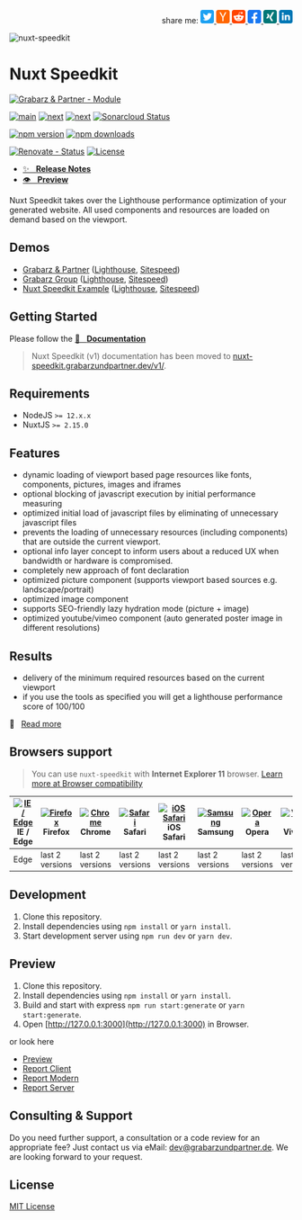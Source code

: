<p align="right">
  share me:
  <a href="https://twitter.com/intent/tweet?url=https://github.com/GrabarzUndPartner/nuxt-speedkit&text=nuxt-speedkit will help you to improve the lighthouse performance score of your website&via=grabarzpartner&hashtags=vue,nuxt,speedkit">
    <img width="24" height="24" src="https://raw.githubusercontent.com/edent/SuperTinyIcons/master/images/svg/twitter.svg?sanitize=true"/>
  </a>
  <a href="https://news.ycombinator.com/submitlink?u=https://github.com/GrabarzUndPartner/nuxt-speedkit&t=nuxt-speedkit will help you to improve the lighthouse performance score">
    <img width="24" height="24" src="https://raw.githubusercontent.com/edent/SuperTinyIcons/master/images/svg/hackernews.svg?sanitize=true"/>
  </a>
  <a href="https://reddit.com/submit?url=https://github.com/GrabarzUndPartner/nuxt-speedkit&title=nuxt-speedkit will help you to improve the lighthouse performance score of your website">
    <img width="24" height="24" src="https://raw.githubusercontent.com/edent/SuperTinyIcons/master/images/svg/reddit.svg?sanitize=true"/>
  </a>
  <a href="https://www.facebook.com/sharer.php?u=https://github.com/GrabarzUndPartner/nuxt-speedkit">
    <img width="24" height="24" src="https://raw.githubusercontent.com/edent/SuperTinyIcons/master/images/svg/facebook.svg?sanitize=true"/>
  </a>
  <a href="https://www.xing.com/spi/shares/new?url=https://github.com/GrabarzUndPartner/nuxt-speedkit">
    <img width="24" height="24" src="https://raw.githubusercontent.com/edent/SuperTinyIcons/master/images/svg/xing.svg?sanitize=true"/>
  </a>
  <a href="https://www.linkedin.com/shareArticle?mini=true&url=https://github.com/GrabarzUndPartner/nuxt-speedkit&title=nuxt-speedkit&summary=nuxt-speedkit will help you to improve the lighthouse performance score of your website">
    <img width="24" height="24" src="https://raw.githubusercontent.com/edent/SuperTinyIcons/master/images/svg/linkedin.svg?sanitize=true"/>
  </a>
</p>

![nuxt-speedkit][logo]

# Nuxt Speedkit

[![Grabarz & Partner - Module][grabarz-partner-module-src]][grabarz-partner-href] 

[![main][github-workflow-main-src]][github-workflow-main-href]
[![next][github-workflow-beta-src]][github-workflow-beta-href]
[![next][github-workflow-test-src]][github-workflow-test-href]
[![Sonarcloud Status][sonarcloud-src]][sonarcloud-href]

[![npm version][npm-version-latest-src]][npm-version-latest-href]
[![npm downloads][npm-downloads-src]][npm-downloads-href]

[![Renovate - Status][renovate-status-src]][renovate-status-href]
[![License][license-src]][license-href]


- [✨ &nbsp;&nbsp;**Release Notes**](./CHANGELOG.md)
- [👁 &nbsp;&nbsp;**Preview**](https://grabarzundpartner.github.io/nuxt-speedkit-example/)

Nuxt Speedkit takes over the Lighthouse performance optimization of your generated website.
All used components and resources are loaded on demand based on the viewport.

## Demos

- [Grabarz & Partner](https://grabarzundpartner.de/) ([Lighthouse](https://pagespeed.web.dev/report?url=https%3A%2F%2Fgrabarzundpartner.de%2F), [Sitespeed](https://nuxt-speedkit.grabarzundpartner.dev/reports/sitespeed/grabarzundpartner/))
- [Grabarz Group](https://grabarz-group.de/) ([Lighthouse](https://pagespeed.web.dev/report?url=https%3A%2F%2Fgrabarz-group.de%2F), [Sitespeed](https://nuxt-speedkit.grabarzundpartner.dev/reports/sitespeed/grabarz-group/))
- [Nuxt Speedkit Example](https://nuxt-speedkit.grabarzundpartner.dev/example/) ([Lighthouse](https://pagespeed.web.dev/report?url=https%3A%2F%2Fnuxt-speedkit.grabarzundpartner.dev%2Fexample%2F), [Sitespeed](https://nuxt-speedkit.grabarzundpartner.dev/reports/sitespeed/nuxt-speedkit/))

## Getting Started
Please follow the [📖 &nbsp;&nbsp;**Documentation**](https://nuxt-speedkit.grabarzundpartner.dev/)
> Nuxt Speedkit (v1) documentation has been moved to [nuxt-speedkit.grabarzundpartner.dev/v1/](https://nuxt-speedkit.grabarzundpartner.dev/v1/).

## Requirements
- NodeJS `>= 12.x.x`
- NuxtJS `>= 2.15.0`
## Features

- dynamic loading of viewport based page resources like fonts, components, pictures, images and iframes
- optional blocking of javascript execution by initial performance measuring
- optimized initial load of javascript files by eliminating of unnecessary javascript files
- prevents the loading of unnecessary resources (including components) that are outside the current viewport.
- optional info layer concept to inform users about a reduced UX when bandwidth or hardware is compromised.  
- completely new approach of font declaration
- optimized picture component (supports viewport based sources e.g. landscape/portrait)
- optimized image component
- supports SEO-friendly lazy hydration mode (picture + image)
- optimized youtube/vimeo component (auto generated poster image in different resolutions)  

## Results

- delivery of the minimum required resources based on the current viewport
- if you use the tools as specified you will get a lighthouse performance score of 100/100

📖 &nbsp;&nbsp;[Read more](https://nuxt-speedkit.grabarzundpartner.dev/)
## Browsers support

> You can use `nuxt-speedkit` with **Internet Explorer 11** browser. [Learn more at Browser compatibility](https://nuxt-speedkit.grabarzundpartner.dev/caveats#browser-compatibility) 

| [<img src="https://raw.githubusercontent.com/alrra/browser-logos/master/src/edge/edge_48x48.png" alt="IE / Edge" width="24px" height="24px" />](http://godban.github.io/browsers-support-badges/)<br/>IE / Edge | [<img src="https://raw.githubusercontent.com/alrra/browser-logos/master/src/firefox/firefox_48x48.png" alt="Firefox" width="24px" height="24px" />](http://godban.github.io/browsers-support-badges/)<br/>Firefox | [<img src="https://raw.githubusercontent.com/alrra/browser-logos/master/src/chrome/chrome_48x48.png" alt="Chrome" width="24px" height="24px" />](http://godban.github.io/browsers-support-badges/)<br/>Chrome | [<img src="https://raw.githubusercontent.com/alrra/browser-logos/master/src/safari/safari_48x48.png" alt="Safari" width="24px" height="24px" />](http://godban.github.io/browsers-support-badges/)<br/>Safari | [<img src="https://raw.githubusercontent.com/alrra/browser-logos/master/src/safari-ios/safari-ios_48x48.png" alt="iOS Safari" width="24px" height="24px" />](http://godban.github.io/browsers-support-badges/)<br/>iOS Safari | [<img src="https://raw.githubusercontent.com/alrra/browser-logos/master/src/samsung-internet/samsung-internet_48x48.png" alt="Samsung" width="24px" height="24px" />](http://godban.github.io/browsers-support-badges/)<br/>Samsung | [<img src="https://raw.githubusercontent.com/alrra/browser-logos/master/src/opera/opera_48x48.png" alt="Opera" width="24px" height="24px" />](http://godban.github.io/browsers-support-badges/)<br/>Opera | [<img src="https://raw.githubusercontent.com/alrra/browser-logos/master/src/vivaldi/vivaldi_48x48.png" alt="Vivaldi" width="24px" height="24px" />](http://godban.github.io/browsers-support-badges/)<br/>Vivaldi |
| --------------------------------------------------------------------------------------------------------------------------------------------------------------------------------------------------------------- | ----------------------------------------------------------------------------------------------------------------------------------------------------------------------------------------------------------------- | ------------------------------------------------------------------------------------------------------------------------------------------------------------------------------------------------------------- | ------------------------------------------------------------------------------------------------------------------------------------------------------------------------------------------------------------- | ----------------------------------------------------------------------------------------------------------------------------------------------------------------------------------------------------------------------------- | ----------------------------------------------------------------------------------------------------------------------------------------------------------------------------------------------------------------------------------- | --------------------------------------------------------------------------------------------------------------------------------------------------------------------------------------------------------- | ----------------------------------------------------------------------------------------------------------------------------------------------------------------------------------------------------------------- |
| Edge                                                                                                                                                                                                            | last 2 versions                                                                                                                                                                                                   | last 2 versions                                                                                                                                                                                               | last 2 versions                                                                                                                                                                                               | last 2 versions                                                                                                                                                                                                               | last 2 versions                                                                                                                                                                                                                     | last 2 versions                                                                                                                                                                                           | last 2 versions                                                                                                                                                                                                   |

## Development

1. Clone this repository.
2. Install dependencies using `npm install` or `yarn install`.
3. Start development server using `npm run dev` or `yarn dev`.

## Preview

1. Clone this repository.
2. Install dependencies using `npm install` or `yarn install`.
3. Build and start with express `npm run start:generate` or `yarn start:generate`.
4. Open [http://127.0.0.1:3000](http://127.0.0.1:3000) in Browser.

or look here

- [Preview](https://nuxt-speedkit.grabarzundpartner.dev/example)
- [Report Client](https://nuxt-speedkit.grabarzundpartner.dev/example/reports/webpack/client.html)
- [Report Modern](https://nuxt-speedkit.grabarzundpartner.dev/example/reports/webpack/modern.html)
- [Report Server](https://nuxt-speedkit.grabarzundpartner.dev/example/reports/webpack/server.html)

## Consulting & Support
Do you need further support, a consultation or a code review for an appropriate fee? Just contact us via eMail: dev@grabarzundpartner.de. We are looking forward to your request.

## License

[MIT License](./LICENSE)


<!-- Badges -->
[logo]: https://repository-images.githubusercontent.com/265295866/7e292000-5cc1-11eb-8469-1aafbf1d2727 "nuxt-speedkit"
[grabarz-partner-module-src]: <https://img.shields.io/badge/Grabarz%20&%20Partner-Module-d19700>
[grabarz-partner-href]: <https://grabarzundpartner.de>

[renovate-status-src]: <https://img.shields.io/badge/renovate-enabled-brightgreen>
[renovate-status-href]: <https://renovate.whitesourcesoftware.com/>

[github-workflow-main-src]: <https://github.com/GrabarzUndPartner/nuxt-speedkit/workflows/Main/badge.svg?branch=main>
[github-workflow-main-href]: <https://github.com/GrabarzUndPartner/nuxt-speedkit/actions?query=workflow%3AMain>
[github-workflow-beta-src]: <https://github.com/GrabarzUndPartner/nuxt-speedkit/workflows/Beta/badge.svg?branch=beta>
[github-workflow-beta-href]: <https://github.com/GrabarzUndPartner/nuxt-speedkit/actions?query=workflow%3ABeta>
[github-workflow-test-src]: <https://github.com/GrabarzUndPartner/nuxt-speedkit/workflows/Test/badge.svg?branch=main>
[github-workflow-test-href]: <https://github.com/GrabarzUndPartner/nuxt-speedkit/actions?query=workflow%3ATest>

[dependencies-status-src]: <https://david-dm.org/GrabarzUndPartner/nuxt-speedkit/status.svg>
[dependencies-status-href]: <https://david-dm.org/GrabarzUndPartner/nuxt-speedkit>
[dependencies-dev-status-src]: <https://david-dm.org/GrabarzUndPartner/nuxt-speedkit/dev-status.svg>
[dependencies-dev-status-href]: <https://david-dm.org/GrabarzUndPartner/nuxt-speedkit?type=dev>

[sonarcloud-src]: <https://sonarcloud.io/api/project_badges/measure?project=GrabarzUndPartner_nuxt-speedkit&metric=alert_status>
[sonarcloud-href]: <https://sonarcloud.io/dashboard?id=GrabarzUndPartner_nuxt-speedkit>

[license-src]: https://img.shields.io/npm/l/nuxt-speedkit.svg?style=flat-square
[license-href]: https://npmjs.com/package/nuxt-speedkit

[npm-version-latest-src]: https://img.shields.io/npm/v/nuxt-speedkit/latest.svg?
[npm-version-latest-href]: https://npmjs.com/package/nuxt-speedkit/v/latest

[npm-downloads-src]: https://img.shields.io/npm/dt/nuxt-speedkit.svg?style=flat-square
[npm-downloads-href]: https://npmjs.com/package/nuxt-speedkit
